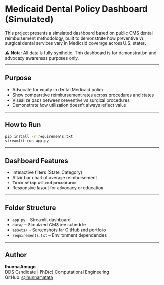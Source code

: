 # Medicaid Dental Policy Dashboard (Simulated)

This project presents a simulated dashboard based on public CMS dental reimbursement methodology, built to demonstrate how preventive vs surgical dental services vary in Medicaid coverage across U.S. states.

⚠️ **Note:** All data is fully synthetic. This dashboard is for demonstration and advocacy awareness purposes only.

---

## Purpose

- Advocate for equity in dental Medicaid policy
- Show comparative reimbursement rates across procedures and states
- Visualize gaps between preventive vs surgical procedures
- Demonstrate how utilization doesn't always reflect value

---

## How to Run

```bash
pip install -r requirements.txt
streamlit run app.py
```

---

## Dashboard Features

- Interactive filters (State, Category)
- Altair bar chart of average reimbursement
- Table of top utilized procedures
- Responsive layout for advocacy or education

---

## Folder Structure

- `app.py` – Streamlit dashboard
- `data/` – Simulated CMS fee schedule
- `assets/` – Screenshots for GitHub and portfolio
- `requirements.txt` – Environment dependencies

---

## Author

**Ihunna Amugo**  
DDS Candidate | PhD(c) Computational Engineering  
GitHub: [@ihunnamatata](https://github.com/ihunnamatata)

